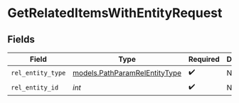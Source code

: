 # GetRelatedItemsWithEntityRequest


## Fields

| Field                                                                | Type                                                                 | Required                                                             | Description                                                          |
| -------------------------------------------------------------------- | -------------------------------------------------------------------- | -------------------------------------------------------------------- | -------------------------------------------------------------------- |
| `rel_entity_type`                                                    | [models.PathParamRelEntityType](../models/pathparamrelentitytype.md) | :heavy_check_mark:                                                   | N/A                                                                  |
| `rel_entity_id`                                                      | *int*                                                                | :heavy_check_mark:                                                   | N/A                                                                  |